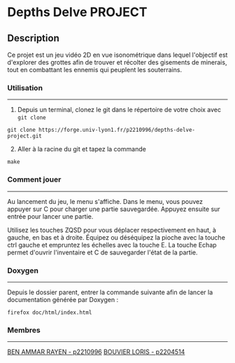 # Depths Delve PROJECT

## Description
Ce projet est un jeu vidéo 2D en vue isonométrique dans lequel l'objectif est d'explorer des grottes afin de trouver et récolter des gisements de minerais, tout en combattant les ennemis qui peuplent les souterrains.


### Utilisation
---
1. Depuis un terminal, clonez le git dans le répertoire de votre choix avec `git clone`
```
git clone https://forge.univ-lyon1.fr/p2210996/depths-delve-project.git
```
2.  Aller à la racine du git et tapez la commande 
```
make
```

### Comment jouer
---
Au lancement du jeu, le menu s'affiche.
Dans le menu, vous pouvez appuyer sur C pour charger une partie sauvegardée. Appuyez ensuite sur entrée pour lancer une partie.

Utilisez les touches ZQSD pour vous déplacer respectivement en haut, à gauche, en bas et à droite. Équipez ou déséquipez la pioche avec la touche ctrl gauche et empruntez les échelles avec la touche E. La touche Echap permet d'ouvrir l'inventaire et C de sauvegarder l'état de la partie.

### Doxygen
---
Depuis le dossier parent, entrer la commande suivante afin de lancer la documentation générée par Doxygen :
```
firefox doc/html/index.html
```






### Membres
---
[BEN AMMAR RAYEN - p2210996](https://forge.univ-lyon1.fr/p2210996)
[BOUVIER LORIS - p2204514](https://forge.univ-lyon1.fr/p2204514)


